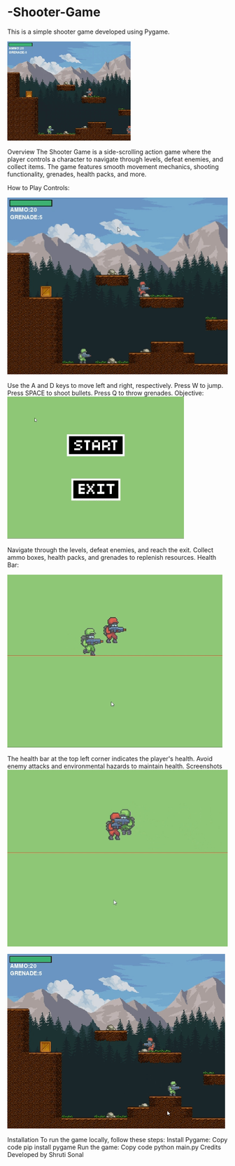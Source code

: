 # -Shooter-Game
This is a simple shooter game developed using Pygame.

![](Shooter1.gif)

Overview
The Shooter Game is a side-scrolling action game where the player controls a character to navigate through levels, defeat enemies, and collect items. The game features smooth movement mechanics, shooting functionality, grenades, health packs, and more.


How to Play
Controls:


![](Shooter2.gif)



Use the A and D keys to move left and right, respectively.
Press W to jump.
Press SPACE to shoot bullets.
Press Q to throw grenades.
Objective:
![](Shooter3.gif)


Navigate through the levels, defeat enemies, and reach the exit.
Collect ammo boxes, health packs, and grenades to replenish resources.
Health Bar:

![](Shooter4.gif)


The health bar at the top left corner indicates the player's health.
Avoid enemy attacks and environmental hazards to maintain health.
Screenshots
![](Shooter5.gif)



![](Shooter6.gif)



Installation
To run the game locally, follow these steps:
Install Pygame:
Copy code
pip install pygame
Run the game:
Copy code
python main.py
Credits
Developed by Shruti Sonal


